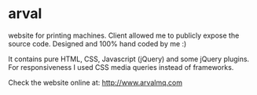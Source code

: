 # arval
website for printing machines. Client allowed me to publicly expose the source code. Designed and 100% hand coded by me :)

It contains pure HTML, CSS, Javascript (jQuery) and some jQuery plugins.
For responsiveness I used CSS media queries instead of frameworks.

Check the website online at: http://www.arvalmq.com

